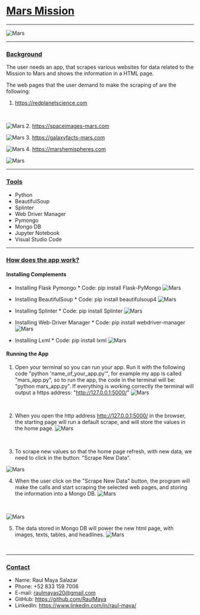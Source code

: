 <h1><u>Mars Mission</u></h1>
<hr>

![Mars](images/mars.jpg)
<hr>

### <u>Background</u>
The user needs an app, that scrapes various websites for data related to the Mission to Mars and shows the information in a HTML page.
<br>

The web pages that the user demand to make the scraping of are the following:
1. https://redplanetscience.com
<br>

![Mars](images/scrape1.png)
2. https://spaceimages-mars.com
<br>

![Mars](images/scrape2.png)
3. https://galaxyfacts-mars.com
<br>

![Mars](images/scrape3.png)
4. https://marshemispheres.com
<br>

![Mars](images/scrape4.png)

<hr>

### <u>Tools</u>
* Python
* BeautifulSoup
* Splinter
* Web Driver Manager
* Pymongo
* Mongo DB
* Jupyter Notebook
* Visual Studio Code

<hr>

### <u>How does the app work?</u>

#### <p>Installing Complements</p>

   - Installing Flask Pymongo
    * Code: pip install Flask-PyMongo
    ![Mars](images/mistake1.png)


   - Installing BeautifulSoup
    * Code: pip install beautifulsoup4
    ![Mars](images/mistake5.png)


   - Installing Splinter
    * Code: pip install Splinter
    ![Mars](images/mistake2.png)


   - Installing Web-Driver Manager
    * Code: pip install webdriver-manager
    ![Mars](images/mistake3.png)


   - Installing Lxml
    * Code: pip install lxml
    ![Mars](images/mistake4.png)

#### <p>Running the App</p>

1. Open your terminal so you can run your app. Run it with the following code "python 'name_of_your_app.py'", for example my app is called "mars_app.py", so to run the app, the code in the terminal will be: "python mars_app.py". If everything is working correctly the terminal will output a https address: "http://127.0.0.1:5000/"
![Mars](images/img3.png)
<br>

2. When you open the http address http://127.0.0.1:5000/ in the browser, the starting page will run a default scrape, and will store the values in the home page.
![Mars](images/img1.png)
<br>


3. To scrape new values so that the home page refresh, with new data, we need to click in the button: "Scrape New Data".

  ![Mars](images/img4.png)
<br>


4. When the user click on the "Scrape New Data" button, the program will make the calls and start scraping the selected web pages, and storing the information into a Mongo DB.
![Mars](images/img2.png)
<br>

  ![Mars](images/img6.png)
<br>


5. The data stored in Mongo DB will power the new html page, with images, texts, tables, and headlines.
![Mars](images/img5.png)
<br>





<hr>

### <u>Contact</u>
* Name: Raul Maya Salazar
* Phone: +52 833 159 7006
* E-mail: raulmayas20@gmail.com
* GitHub: https://github.com/RaulMaya
* LinkedIn: https://www.linkedin.com/in/raul-maya/
